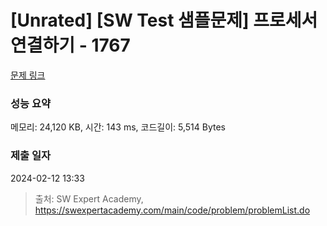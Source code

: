 # [Unrated] [SW Test 샘플문제] 프로세서 연결하기 - 1767 

[문제 링크](https://swexpertacademy.com/main/code/problem/problemDetail.do?contestProbId=AV4suNtaXFEDFAUf) 

### 성능 요약

메모리: 24,120 KB, 시간: 143 ms, 코드길이: 5,514 Bytes

### 제출 일자

2024-02-12 13:33



> 출처: SW Expert Academy, https://swexpertacademy.com/main/code/problem/problemList.do